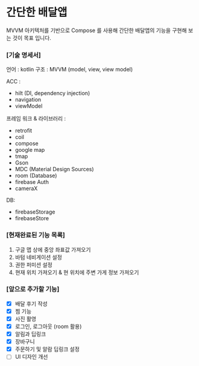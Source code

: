 # 간단한 배달앱

MVVM 아키텍처를 기반으로 Compose 를 사용해 간단한 배달앱의 기능을 구현해 보는 것이 목표 입니다.

### [기술 명세서]
언어 : kotlin
구조 : MVVM (model, view, view model)

ACC :
- hilt (DI, dependency injection)
- navigation
- viewModel

프레임 워크 & 라이브러리 :
- retrofit
- coil
- compose
- google map
- tmap
- Gson
- MDC (Material Design Sources)
- room (Database)
- firebase Auth
- cameraX

DB:
- firebaseStorage
- firebaseStore

### [현재완료된 기능 목록]
1. 구글 맵 상에 중앙 좌표값 가져오기
2. 바텀 네비게이션 설정
3. 권한 퍼미션 설정
4. 현재 위치 가져오기 & 현 위치에 주변 가게 정보 가져오기


### [앞으로 추가할 기능]
- [x] 배달 후기 작성
- [x] 찜 기능
- [x] 사진 활영
- [x] 로그인, 로그아웃 (room 활용)
- [x] 알림과 딥링크
- [x] 장바구니
- [x] 주문하기 및 알람 딥링크 설정
- [ ] UI 디자인 개선